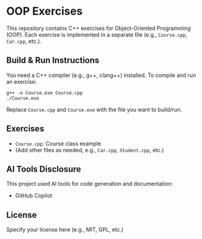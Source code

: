 # OOP Exercises

This repository contains C++ exercises for Object-Oriented Programming (OOP). Each exercise is implemented in a separate file (e.g., `Course.cpp`, `Car.cpp`, etc.).

## Build & Run Instructions

You need a C++ compiler (e.g., g++, clang++) installed. To compile and run an exercise:

```
g++ -o Course.exe Course.cpp
./Course.exe
```

Replace `Course.cpp` and `Course.exe` with the file you want to build/run.

## Exercises
- `Course.cpp`: Course class example
- (Add other files as needed, e.g., `Car.cpp`, `Student.cpp`, etc.)

## AI Tools Disclosure
This project used AI tools for code generation and documentation:
- GitHub Copilot

## License
Specify your license here (e.g., MIT, GPL, etc.)
